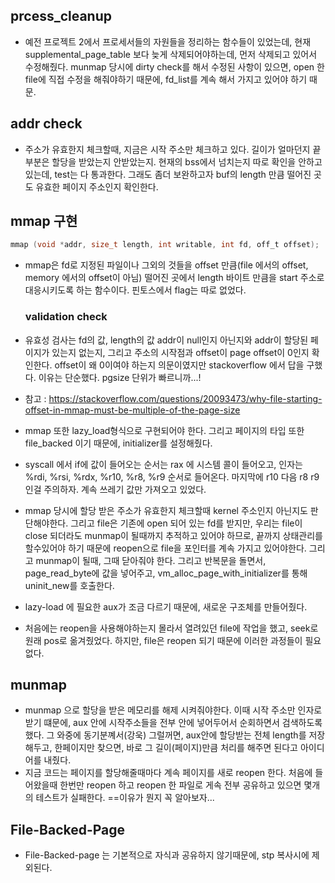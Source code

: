 ## prcess_cleanup

- 예전 프로젝트 2에서 프로세서들의 자원들을 정리하는 함수들이 있었는데,  현재 supplemental_page_table 보다 늦게 삭제되어야하는데, 먼저 삭제되고 있어서 수정해줬다. munmap 당시에 dirty check를 해서 수정된 사항이 있으면, open 한 file에 직접 수정을 해줘야하기 때문에, fd_list를 계속 해서 가지고 있어야 하기 때문.

## addr check
- 주소가 유효한지 체크할때, 지금은 시작 주소만 체크하고 있다. 길이가 얼마던지 끝 부분은 할당을 받았는지 안받았는지. 현재의 bss에서 넘치는지 따로 확인을 안하고 있는데, test는 다 통과한다. 그래도 좀더 보완하고자 buf의 length 만큼 떨어진 곳도 유효한 페이지 주소인지 확인한다.


## mmap 구현

```c
mmap (void *addr, size_t length, int writable, int fd, off_t offset);
```
- mmap은 fd로 지정된 파일이나 그외의 것들을 offset 만큼(file 에서의 offset, memory 에서의 offset이 아님) 떨어진 곳에서 length 바이트 만큼을 start 주소로 대응시키도록 하는 함수이다. 핀토스에서 flag는 따로 없었다.
 
  ### validation check
  
- 유효성 검사는 fd의 값, length의 값 addr이 null인지 아닌지와 addr이 할당된 페이지가 있는지 없는지, 그리고 주소의 시작점과 offset이 page offset이 0인지 확인한다. offset이 왜 0이여야 하는지 의문이였지만 stackoverflow 에서 답을 구했다. 이유는 단순했다. pgsize 단위가 빠르니까...!
- 참고 : https://stackoverflow.com/questions/20093473/why-file-starting-offset-in-mmap-must-be-multiple-of-the-page-size

- mmap 또한 lazy_load형식으로 구현되어야 한다. 그리고 페이지의 타입 또한 file_backed 이기 때문에, initializer를 설정해줬다.

- syscall 에서 if에 값이 들어오는 순서는 rax 에 시스템 콜이 들어오고, 인자는 %rdi, %rsi, %rdx, %r10, %r8, %r9 순서로 들어온다. 마지막에 r10 다음 r8 r9 인걸 주의하자. 계속 쓰레기 값만 가져오고 있었다.

- mmap 당시에 할당 받은 주소가 유효한지 체크할때 kernel 주소인지 아닌지도 판단해야한다. 그리고 file은 기존에 open 되어 있는 fd를 받지만, 우리는 file이 close 되더라도 munmap이 될때까지 추적하고 있어야 하므로, 끝까지 상태관리를 할수있어야 하기 때문에 reopen으로 file을 포인터를 계속 가지고 있어야한다. 그리고 munmap이 될때, 그때 닫아줘야 한다. 그리고 반복문을 돌면서, page_read_byte에 값을 넣어주고, vm_alloc_page_with_initializer를 통해 uninit_new를 호출한다.

- lazy-load 에 필요한 aux가 조금 다르기 때문에, 새로운 구조체를 만들어줬다.
- 처음에는 reopen을 사용해야하는지 몰라서 열려있던 file에 작업을 했고, seek로 원래 pos로 옮겨줬었다. 하지만, file은 reopen 되기 때문에 이러한 과정들이 필요없다.

## munmap

-  munmap 으로 할당을 받은 메모리를 해제 시켜줘야한다. 이때 시작 주소만 인자로 받기 떄문에, aux 안에 시작주소들을 전부 안에 넣어두어서 순회하면서 검색하도록 했다. 그 와중에 동기분꼐서(강욱) 그럴꺼면, aux안에 할당받는 전체 length를 저장해두고, 한페이지만 찾으면, 바로 그 길이(페이지)만큼 처리를 해주면 된다고 아이디어를 내줬다. 
- 지금 코드는 페이지를 할당해줄때마다 계속 페이지를 새로 reopen 한다. 처음에 들어왔을때 한번만 reopen 하고 reopen 한 파일로 게속 전부 공유하고 있으면 몇개의 테스트가 실패한다. ==이유가 뭔지 꼭 알아보자...

## File-Backed-Page
- File-Backed-page 는 기본적으로 자식과 공유하지 않기때문에, stp 복사시에 제외된다.